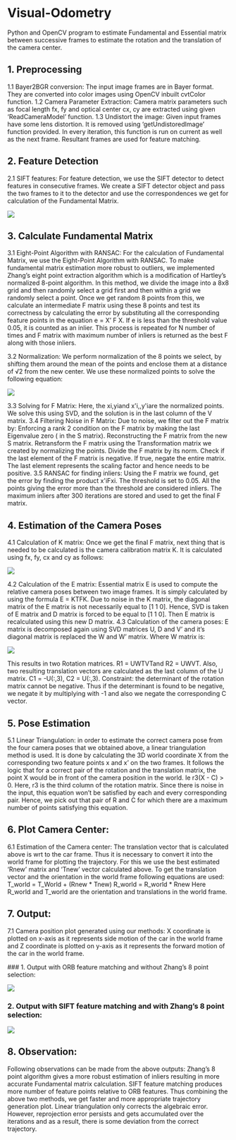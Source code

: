 # Visual-Odometry
Python and OpenCV program to estimate Fundamental and Essential matrix between successive frames to estimate the rotation and the translation of the camera center.

## 1.  Preprocessing
<p> 1.1 Bayer2BGR conversion: The input image frames are in Bayer format. They are converted into color images using OpenCV inbuilt cvtColor function.
    1.2 Camera Parameter Extraction: Camera matrix parameters such as focal length fx, fy and optical center cx, cy are extracted using given ‘ReadCameraModel’ function.
    1.3 Undistort the image: Given input frames have some lens distortion. It is removed using ‘getUndistoredImage’ function provided. In every iteration, this function is run on current as well as the next frame. Resultant frames are used for feature matching.</p>
   
## 2. Feature Detection
<p>2.1 SIFT features: For feature detection, we use the SIFT detector to detect features in consecutive frames. We create a SIFT detector object and pass the two frames to it to the detector and use the correspondences we get for calculation of the Fundamental Matrix.</p>
<p>
  <img src="Images/1.PNG">
</p>

## 3. Calculate Fundamental Matrix
<p>3.1 Eight-Point Algorithm with RANSAC: For the calculation of Fundamental Matrix, we use the Eight-Point Algorithm with RANSAC. To make fundamental matrix estimation more robust to outliers, we implemented Zhang’s eight point extraction algorithm which is a modification of Hartley’s normalized 8-point algorithm. In this method, we divide the image into a 8x8 grid and then randomly select a grid first and then within a grid we randomly select a point. Once we get random 8 points from this, we calculate an intermediate F matrix using these 8 points and test its correctness by calculating the error by substituting all the corresponding feature points in the equation e = X’ F X. If e is less than the threshold value 0.05, it is counted as an inlier. This process is repeated for N number of times and F matrix with maximum number of inliers is returned as the best F along with those inliers. </p>
<p> 3.2 Normalization: We perform normalization of the 8 points we select,  by shifting them around the mean of the points and enclose them at a distance of √2 from the new center. We use these normalized points to solve the following equation:</p>
<p>
  <img src="Images/2.PNG">
</p><p> 3.3 Solving for F Matrix: Here, the xi,yiand x'i,,y'iare the normalized points. We solve this using SVD, and the solution is in the last column of the V matrix. 
    3.4 Filtering Noise in F Matrix: Due to noise, we filter out the F matrix by: Enforcing a rank 2 condition on the F matrix by making the last Eigenvalue zero ( in the S matrix). Reconstructing the F matrix from the new S matrix. Retransform the F matrix using the Transformation matrix we created by normalizing the points. Divide the F matrix by its norm. Check if the last element of the F matrix is negative. If true, negate the entire matrix. The last element represents the scaling factor and hence needs to be positive.
      3.5 RANSAC for finding inliers: Using the F matrix we found, get the error by finding the product x'iFxi. The threshold is set to 0.05. All the points giving the error more than the threshold are considered inliers. The maximum inliers after 300 iterations are stored and used to get the final F matrix.  
</p>

## 4. Estimation of the Camera Poses
<p>4.1 Calculation of K matrix: Once we get the final F matrix, next thing that is needed to be calculated is the camera calibration matrix K. It is calculated using fx, fy, cx and cy as follows:</p>
<p>
  <img src="Images/3.PNG">
</p>
<p>4.2 Calculation of the E matrix: Essential matrix E is used to compute the relative camera poses between two image frames. It is simply calculated by using the formula E = KTFK. Due to noise in the K matrix, the diagonal matrix of the E matrix is not necessarily equal to [1 1 0]. Hence, SVD is taken of E matrix and D matrix is forced to be equal to [1 1 0]. Then E matrix is recalculated using this new D matrix. 
     4.3 Calculation of the camera poses: E matrix is decomposed again using SVD matrices U, D and V’ and it’s diagonal matrix is replaced the W and W’ matrix. Where W matrix is:</p>
<p>
  <img src="Images/4.PNG">
</p>
<p>This results in two Rotation matrices. R1 = UWTVTand R2 = UWVT. Also, two resulting translation vectors are calculated as the last column of the U matrix. C1 = -U(:,3), C2 = U(:,3). 
Constraint: the determinant of the rotation matrix cannot be negative. Thus if the determinant is found to be negative, we negate it by multiplying with -1 and also we negate the corresponding C vector.
</p>

## 5. Pose Estimation
<p>5.1 Linear Triangulation: in order to estimate the correct camera pose from the four camera poses that we obtained above, a linear triangulation method is used. It is done by calculating the 3D world coordinate X from the corresponding two feature points x and x’ on the two frames. It follows the logic that for a correct pair of the rotation and the translation matrix, the point X would be in front of the camera position in the world. Ie r3(X - C) > 0. Here, r3 is the third column of the rotation matrix. Since there is noise in the input, this equation won’t be satisfied by each and every corresponding pair. Hence, we pick out that pair of R and C for which there are a maximum number of points satisfying this equation.
</p>

## 6. Plot Camera Center: 
<p>6.1 Estimation of the Camera center: The translation vector that is calculated above is wrt to the car frame. Thus it is necessary to convert it into the world frame for plotting the trajectory. For this we use the best estimated ‘Rnew’ matrix and ‘Tnew’ vector calculated above.
To get the translation vector and the orientation in the world frame following equations are used:
T_world = T_World + (Rnew * Tnew)
    R_world = R_world * Rnew
Here R_world and T_world are the orientation and translations in the world frame.</p>

## 7. Output:
<p>7.1 Camera position plot generated using our methods: 
    X coordinate is plotted on x-axis as it represents side motion of the car in the world frame and Z coordinate is plotted on  y-axis as it represents the forward motion of the car in the world frame.</p>
### 1. Output with ORB feature matching and without Zhang’s 8 point selection:
<p>
  <img src="Images/5.PNG">
</p>

### 2. Output with SIFT feature matching and with Zhang’s 8 point selection:
<p>
  <img src="Images/6.PNG">
</p>

## 8. Observation:
<p>Following observations can be made from the above outputs:
Zhang’s 8 point algorithm gives a more robust estimation of inliers resulting in more accurate Fundamental matrix calculation.
SIFT feature matching produces more number of feature points relative to ORB features. 
    Thus combining the above two methods, we get faster and more appropriate trajectory generation plot.
Linear triangulation only corrects the algebraic error. However, reprojection error persists and gets accumulated over the iterations and as a result, there is some deviation from the correct trajectory.
</p>
